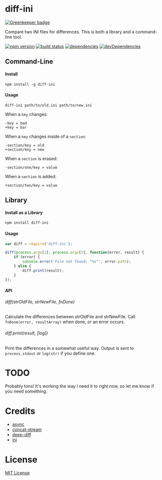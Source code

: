 # diff-ini

[![Greenkeeper badge](https://badges.greenkeeper.io/mimetnet/node-diff-ini.svg)](https://greenkeeper.io/)

Compare two INI files for differences. This is both a library and a command-line tool.

[![npm version][3]][4] [![build status][1]][2]  [![dependencies][5]][6] [![devDependencies][7]][8]

## Command-Line

#### Install

```
npm install -g diff-ini
```

#### Usage

```
diff-ini path/to/old.ini path/to/new.ini
```

When a `key` changes:

```
-key = bad
+key = bar
```

When a `key` changes inside of a `section`:

```
-section/key = old
+section/key = new
```

When a `section` is erased:

```
-section/one/key = value
```

When a `section` is added:

```
+section/two/key = value
```


## Library

#### Install as a Library

```
npm install diff-ini
```

#### Usage

```javascript
var diff = require('diff-ini');

diff(process.argv[2], process.argv[3], function(error, result) {
    if (error) {
        console.error('File not found: "%s"', error.path);
    } else {
        diff.print(result);
    }
});
```

#### API

###### diff(strOldFile, strNewFile, fnDone)
Calculate the differences between strOldFile and strNewFile. Call `fnDone(error, resultArray)` when done, or an error occurs.

###### diff.print(result, [log])
Print the differences in a somewhat useful way. Output is sent to `process.stdout` or `log(str)` if you define one.

# TODO
Probably tons! It's working the way I need it to right now, so let me know if you need something.

# Credits
- [async](https://github.com/caolan/async)
- [concat-stream](https://github.com/maxogden/node-concat-stream)
- [deep-diff](https://github.com/flitbit/diff)
- [ini](https://github.com/isaacs/ini)

# License

[MIT License](https://github.com/mimetnet/node-diff-ini/blob/master/LICENSE)

[1]: https://api.travis-ci.org/mimetnet/node-diff-ini.svg
[2]: https://travis-ci.org/mimetnet/node-diff-ini
[3]: https://badge.fury.io/js/diff-ini.svg
[4]: https://badge.fury.io/js/diff-ini
[5]: https://david-dm.org/mimetnet/node-diff-ini.svg
[6]: https://david-dm.org/mimetnet/node-diff-ini
[7]: https://david-dm.org/mimetnet/node-diff-ini/dev-status.svg?#info=devDependencies
[8]: https://david-dm.org/mimetnet/node-diff-ini/#info=devDependencies
